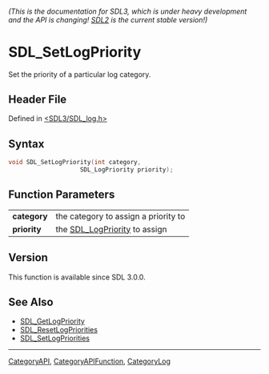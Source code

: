 ###### (This is the documentation for SDL3, which is under heavy development and the API is changing! [SDL2](https://wiki.libsdl.org/SDL2/) is the current stable version!)
# SDL_SetLogPriority

Set the priority of a particular log category.

## Header File

Defined in [<SDL3/SDL_log.h>](https://github.com/libsdl-org/SDL/blob/main/include/SDL3/SDL_log.h)

## Syntax

```c
void SDL_SetLogPriority(int category,
                    SDL_LogPriority priority);

```

## Function Parameters

|                  |                                                  |
| ---------------- | ------------------------------------------------ |
| **category**     | the category to assign a priority to             |
| **priority**     | the [SDL_LogPriority](SDL_LogPriority) to assign |

## Version

This function is available since SDL 3.0.0.

## See Also

- [SDL_GetLogPriority](SDL_GetLogPriority)
- [SDL_ResetLogPriorities](SDL_ResetLogPriorities)
- [SDL_SetLogPriorities](SDL_SetLogPriorities)

----
[CategoryAPI](CategoryAPI), [CategoryAPIFunction](CategoryAPIFunction), [CategoryLog](CategoryLog)

